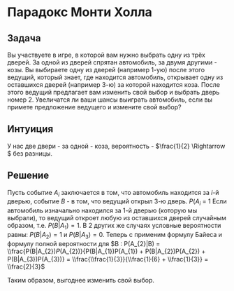 # Парадокс Монти Холла

## Задача

Вы участвуете в игре, в которой вам нужно выбрать одну из трёх дверей.
За одной из дверей спрятан автомобиль, за двумя другими - козы. Вы
выбираете одну из дверей (например 1-ую) после этого ведущий,
который знает, где находится автомобиль, открывает одну из
оставшихся дверей (например 3-ю) за которой находится коза. После
этого ведущий предлагает вам изменить свой выбор и выбрать дверь номер
2. Увеличатся ли ваши шансы выиграть автомобиль, если вы примете
предложение ведущего и измените свой выбор?

## Интуиция

У нас две двери - за одной - коза, вероятность - $\\frac{1}{2}
\\Rightarrow $ без разницы.

## Решение

Пусть событие $A_{i}$ заключается в том, что автомобиль находится за
$i$-й дверью, событие $B$ - в том, что ведущий открыл 3-ю дверь.
$P(A_{i}$ = 1 Если автомобиль изначально находился за 1-й дверью
(которую мы выбрали), то ведущий откроет любую из оставшихся
дверей случайным образом, т.е. $P(B|A_{1}) = 1$. В 2 других же
случаях условные вероятности равны: $P(B|A_{2}) = 1$ и $P(B|A_{3})
= 0$. Теперь с применим формулу Байеса и формулу полной вероятности для
$B : P(A_{2}|B) = \\frac{P(B|A_{2})𝑃(A_{2})}{P(B|A_{1})P(A_{1}) +
P(B|A_{2})P(A_{2}) + P(B|A_{3})P(A_{3})} =
\\frac{\\frac{1}{3}}{\\frac{1}{6} + \\frac{1}{3}} = \\frac{2}{3}$

Таким образом, выгоднее изменить свой выбор.